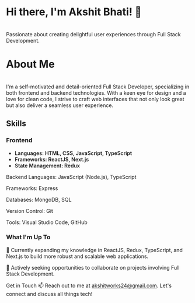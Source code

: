 <h1>Hi there, I'm Akshit Bhati! 👋</h1>
<br />
Passionate about creating delightful user experiences through Full Stack Development.

<h1>About Me</h1> <br />
I'm a self-motivated and detail-oriented Full Stack Developer, specializing in both frontend and backend technologies. With a keen eye for design and a love for clean code, I strive to craft web interfaces that not only look great but also deliver a seamless user experience.

<h2>Skills</h2>
<h3>Frontend</h3>
<ul style="font-weight:600">
  <li>Languages: HTML, CSS, JavaScript, TypeScript</li>
  <li>Frameworks: ReactJS, Next.js</li>
  <li>State Management: Redux</li>
  
</ul>



Backend
Languages: JavaScript (Node.js), TypeScript

Frameworks: Express

Databases: MongoDB, SQL

Version Control: Git

Tools: Visual Studio Code, GitHub

<h3>What I'm Up To</h3>
🌱 Currently expanding my knowledge in ReactJS, Redux, TypeScript, and Next.js to build more robust and scalable web applications.

🚀 Actively seeking opportunities to collaborate on projects involving Full Stack Development.

Get in Touch
📫 Reach out to me at akshitworks24@gmail.com. Let's connect and discuss all things tech!
